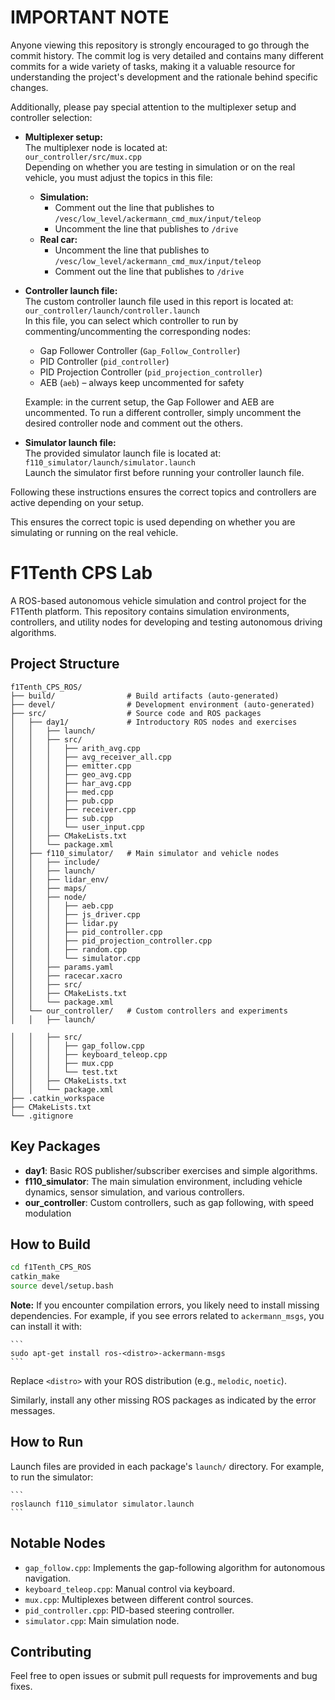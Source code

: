 # IMPORTANT NOTE

Anyone viewing this repository is strongly encouraged to go through the commit history. The commit log is very detailed and contains many different commits for a wide variety of tasks, making it a valuable resource for understanding the project's development and the rationale behind specific changes.  

Additionally, please pay special attention to the multiplexer setup and controller selection:

- **Multiplexer setup:**  
  The multiplexer node is located at:  
  `our_controller/src/mux.cpp`  
  Depending on whether you are testing in simulation or on the real vehicle, you must adjust the topics in this file:  
  - **Simulation:**  
    - Comment out the line that publishes to `/vesc/low_level/ackermann_cmd_mux/input/teleop`  
    - Uncomment the line that publishes to `/drive`  
  - **Real car:**  
    - Uncomment the line that publishes to `/vesc/low_level/ackermann_cmd_mux/input/teleop`  
    - Comment out the line that publishes to `/drive`  

- **Controller launch file:**  
  The custom controller launch file used in this report is located at:  
  `our_controller/launch/controller.launch`  
  In this file, you can select which controller to run by commenting/uncommenting the corresponding nodes:  
  - Gap Follower Controller (`Gap_Follow_Controller`)  
  - PID Controller (`pid_controller`)  
  - PID Projection Controller (`pid_projection_controller`)  
  - AEB (`aeb`) – always keep uncommented for safety  

  Example: in the current setup, the Gap Follower and AEB are uncommented. To run a different controller, simply uncomment the desired controller node and comment out the others.

- **Simulator launch file:**  
  The provided simulator launch file is located at:  
  `f110_simulator/launch/simulator.launch`  
  Launch the simulator first before running your controller launch file.

Following these instructions ensures the correct topics and controllers are active depending on your setup.



This ensures the correct topic is used depending on whether you are simulating or running on the real vehicle.
# F1Tenth CPS Lab

A ROS-based autonomous vehicle simulation and control project for the F1Tenth platform. This repository contains simulation environments, controllers, and utility nodes for developing and testing autonomous driving algorithms.

## Project Structure

```
f1Tenth_CPS_ROS/
├── build/                # Build artifacts (auto-generated)
├── devel/                # Development environment (auto-generated)
├── src/                  # Source code and ROS packages
│   ├── day1/             # Introductory ROS nodes and exercises
│   │   ├── launch/
│   │   ├── src/
│   │   │   ├── arith_avg.cpp
│   │   │   ├── avg_receiver_all.cpp
│   │   │   ├── emitter.cpp
│   │   │   ├── geo_avg.cpp
│   │   │   ├── har_avg.cpp
│   │   │   ├── med.cpp
│   │   │   ├── pub.cpp
│   │   │   ├── receiver.cpp
│   │   │   ├── sub.cpp
│   │   │   └── user_input.cpp
│   │   ├── CMakeLists.txt
│   │   └── package.xml
│   ├── f110_simulator/   # Main simulator and vehicle nodes
│   │   ├── include/
│   │   ├── launch/
│   │   ├── lidar_env/
│   │   ├── maps/
│   │   ├── node/
│   │   │   ├── aeb.cpp
│   │   │   ├── js_driver.cpp
│   │   │   ├── lidar.py
│   │   │   ├── pid_controller.cpp
│   │   │   ├── pid_projection_controller.cpp
│   │   │   ├── random.cpp
│   │   │   └── simulator.cpp
│   │   ├── params.yaml
│   │   ├── racecar.xacro
│   │   ├── src/
│   │   ├── CMakeLists.txt
│   │   └── package.xml
│   └── our_controller/   # Custom controllers and experiments
│   │   ├── launch/

│   │   ├── src/
│   │   │   ├── gap_follow.cpp
│   │   │   ├── keyboard_teleop.cpp
│   │   │   ├── mux.cpp
│   │   │   └── test.txt
│   │   ├── CMakeLists.txt
│   │   └── package.xml
├── .catkin_workspace
├── CMakeLists.txt
└── .gitignore
```

## Key Packages

- **day1**: Basic ROS publisher/subscriber exercises and simple algorithms.
- **f110_simulator**: The main simulation environment, including vehicle dynamics, sensor simulation, and various controllers.
- **our_controller**: Custom controllers, such as gap following, with speed modulation

## How to Build

```bash
cd f1Tenth_CPS_ROS
catkin_make
source devel/setup.bash
```

**Note:**
If you encounter compilation errors, you likely need to install missing dependencies. For example, if you see errors related to `ackermann_msgs`, you can install it with:

    ```
    sudo apt-get install ros-<distro>-ackermann-msgs
    ```
Replace `<distro>` with your ROS distribution (e.g., `melodic`, `noetic`).

Similarly, install any other missing ROS packages as indicated by the error messages.


## How to Run

Launch files are provided in each package's `launch/` directory. For example, to run the simulator:

    ```
    roslaunch f110_simulator simulator.launch
    ```

## Notable Nodes

- `gap_follow.cpp`: Implements the gap-following algorithm for autonomous navigation.
- `keyboard_teleop.cpp`: Manual control via keyboard.
- `mux.cpp`: Multiplexes between different control sources.
- `pid_controller.cpp`: PID-based steering controller.
- `simulator.cpp`: Main simulation node.

## Contributing

Feel free to open issues or submit pull requests for improvements and bug fixes.
